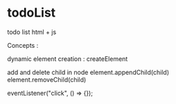 # todoList
todo list html + js

Concepts :

dynamic element creation :
  createElement
  
add and delete child in node 
  element.appendChild(child)
  element.removeChild(child)
  
eventListener("click", () => {});

